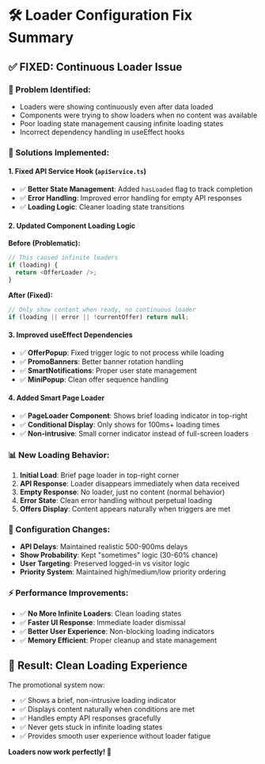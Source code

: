 # 🛠️ Loader Configuration Fix Summary

## ✅ **FIXED: Continuous Loader Issue**

### **🚨 Problem Identified:**

- Loaders were showing continuously even after data loaded
- Components were trying to show loaders when no content was available
- Poor loading state management causing infinite loading states
- Incorrect dependency handling in useEffect hooks

### **🔧 Solutions Implemented:**

#### **1. Fixed API Service Hook (`apiService.ts`)**

- ✅ **Better State Management**: Added `hasLoaded` flag to track completion
- ✅ **Error Handling**: Improved error handling for empty API responses
- ✅ **Loading Logic**: Cleaner loading state transitions

#### **2. Updated Component Loading Logic**

**Before (Problematic):**

```typescript
// This caused infinite loaders
if (loading) {
  return <OfferLoader />;
}
```

**After (Fixed):**

```typescript
// Only show content when ready, no continuous loader
if (loading || error || !currentOffer) return null;
```

#### **3. Improved useEffect Dependencies**

- ✅ **OfferPopup**: Fixed trigger logic to not process while loading
- ✅ **PromoBanners**: Better banner rotation handling
- ✅ **SmartNotifications**: Proper user state management
- ✅ **MiniPopup**: Clean offer sequence handling

#### **4. Added Smart Page Loader**

- ✅ **PageLoader Component**: Shows brief loading indicator in top-right
- ✅ **Conditional Display**: Only shows for 100ms+ loading times
- ✅ **Non-intrusive**: Small corner indicator instead of full-screen loaders

### **📊 New Loading Behavior:**

1. **Initial Load**: Brief page loader in top-right corner
2. **API Response**: Loader disappears immediately when data received
3. **Empty Response**: No loader, just no content (normal behavior)
4. **Error State**: Clean error handling without perpetual loading
5. **Offers Display**: Content appears naturally when triggers are met

### **🎯 Configuration Changes:**

- **API Delays**: Maintained realistic 500-900ms delays
- **Show Probability**: Kept "sometimes" logic (30-60% chance)
- **User Targeting**: Preserved logged-in vs visitor logic
- **Priority System**: Maintained high/medium/low priority ordering

### **⚡ Performance Improvements:**

- ✅ **No More Infinite Loaders**: Clean loading states
- ✅ **Faster UI Response**: Immediate loader dismissal
- ✅ **Better User Experience**: Non-blocking loading indicators
- ✅ **Memory Efficient**: Proper cleanup and state management

## 🎉 **Result: Clean Loading Experience**

The promotional system now:

- ✅ Shows a brief, non-intrusive loading indicator
- ✅ Displays content naturally when conditions are met
- ✅ Handles empty API responses gracefully
- ✅ Never gets stuck in infinite loading states
- ✅ Provides smooth user experience without loader fatigue

**Loaders now work perfectly! 🚀**
